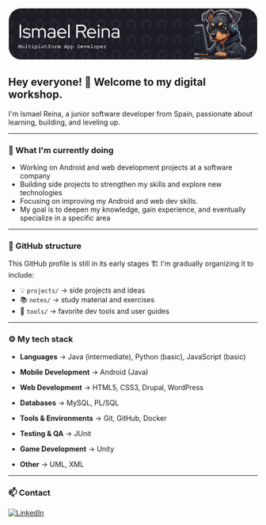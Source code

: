 ![Banner de Ismael Reina](github-header-image.png)

## Hey everyone!  👋 Welcome to my digital workshop.

I'm Ismael Reina, a junior software developer from Spain, passionate about learning, building, and leveling up.

---

### 💼 What I'm currently doing

- Working on Android and web development projects at a software company  
- Building side projects to strengthen my skills and explore new technologies  
- Focusing on improving my Android and web dev skills.
- My goal is to deepen my knowledge, gain experience, and eventually specialize in a specific area

---

### 📂 GitHub structure

This GitHub profile is still in its early stages 🏗️ I'm gradually organizing it to include:

- 💡 `projects/` → side projects and ideas
- 📚 `notes/` → study material and exercises
- 🔧 `tools/` → favorite dev tools and user guides

---

### ⚙️ My tech stack

- **Languages** → Java (intermediate), Python (basic), JavaScript (basic)

- **Mobile Development** → Android (Java)

- **Web Development** → HTML5, CSS3, Drupal, WordPress

- **Databases** → MySQL, PL/SQL

- **Tools & Environments** → Git, GitHub, Docker

- **Testing & QA** → JUnit

- **Game Development** → Unity

- **Other** → UML, XML

---

### 📫 Contact

[![LinkedIn](https://img.shields.io/badge/LinkedIn-blue?style=for-the-badge&logo=linkedin&logoColor=white)](https://www.linkedin.com/in/ismael-reina/)
